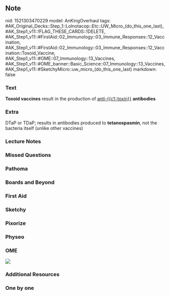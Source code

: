## Note
nid: 1521303470229
model: AnKingOverhaul
tags: #AK_Original_Decks::Step_1::Lolnotacop::Etc::UW_Micro_(do_this_one_last), #AK_Step1_v11::!FLAG_THESE_CARDS::!DELETE, #AK_Step1_v11::#FirstAid::02_Immunology::03_Immune_Responses::12_Vaccination, #AK_Step1_v11::#FirstAid::02_Immunology::03_Immune_Responses::12_Vaccination::Toxoid_Vaccine, #AK_Step1_v11::#OME::07_Immunology::13_Vaccines, #AK_Step1_v11::#OME_banner::Basic_Science::07_Immunology::13_Vaccines, #AK_Step1_v11::#SketchyMicro::uw_micro_(do_this_one_last)
markdown: false

### Text
<b>Toxoid vaccines</b> result in the production of
<u>anti-{{c1::toxin}}</u> <b>antibodies</b>

### Extra
DTaP or TDaP; results in antibodies produced to
<b>tetanospasmin</b>, not the bacteria itself (unlike other
vaccines)

### Lecture Notes


### Missed Questions


### Pathoma


### Boards and Beyond


### First Aid


### Sketchy


### Pixorize


### Physeo


### OME
<div class="ome-widget">
  <a href=
  "https://onlinemeded.org/spa/immunology/vaccines/acquire?ref=anki">
  <img src="_OME_AnkiFlashcards_Lesson_1.png"></a>
</div>

### Additional Resources


### One by one

